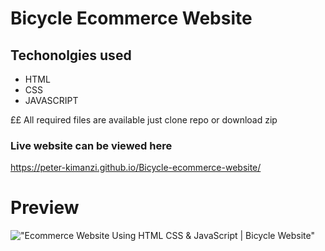 # Bicycle Ecommerce   Website

## Techonolgies used
* HTML
* CSS
* JAVASCRIPT

££ All required files are available just clone repo or download zip

### Live website can be viewed here
https://peter-kimanzi.github.io/Bicycle-ecommerce-website/


# Preview

!["Ecommerce Website Using HTML CSS & JavaScript | Bicycle Website"](https://user-images.githubusercontent.com/67447840/123276709-9e3e6300-d52f-11eb-8e23-76d49c0017f0.png "Ecommerce Website Using HTML CSS & JavaScript | Bicycle Website")
